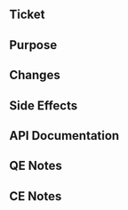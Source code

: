 ## Ticket

[//]: # (Link to a JIRA ticket if available.)

## Purpose

[//]: # (Briefly describe the purpose of this PR.)

## Changes

[//]: # (Briefly describe or list your changes.)

## Side Effects

[//]: # (Any possible side effects?)

## API Documentation

[//]: # (Any API documentation updates?)

## QE Notes

[//]: # (Any QA testing notes for QE?)

## CE Notes

[//]: # (Any server configuration and deployment notes for CE?)
